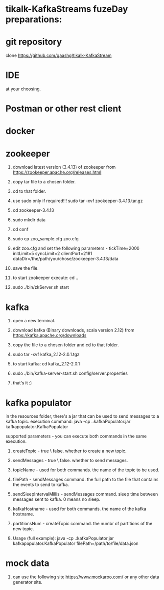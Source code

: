 # tikalk-KafkaStreams fuzeDay preparations:


git repository
==============
clone https://github.com/gaashg/tikalk-KafkaStream

IDE
===
at your choosing.

Postman or other rest client
============================

docker
=====


zookeeper
=========
1. download latest version (3.4.13) of zookeeper from
https://zookeeper.apache.org/releases.html

2. copy tar file to a chosen folder.

3. cd to that folder. 

4. use sudo only if required!!!
sudo tar -xvf zookeeper-3.4.13.tar.gz

5. cd zookeeper-3.4.13

6. sudo mkdir data

7. cd conf

8. sudo cp zoo_sample.cfg zoo.cfg

9. edit zoo.cfg and set the following parameters -
tickTime=2000
initLimit=5
syncLimit=2
clientPort=2181
dataDir=/the/path/you/chose/zookeeper-3.4.13/data

10. save the file.

11. to start zookeeper execute:
cd .. 

12. sudo ./bin/zkServer.sh start


kafka
=====
1. open a new terminal.

2. download kafka (Binary downloads, scala version 2.12) from
https://kafka.apache.org/downloads

3. copy the file to a chosen folder and cd to that folder.

4. sudo tar -xvf kafka_2.12-2.0.1.tgz

5. to start kafka:
cd kafka_2.12-2.0.1

6. sudo ./bin/kafka-server-start.sh config/server.properties

7. that's it :)


kafka populator
===============
in the resources folder, there's a jar that can be used to send messages to a kafka topic.
execution command: 
java -cp .:kafkaPopulator.jar kafkapopulator.KafkaPopulator

supported parameters -
you can execute both commands in the same execution.
1. createTopic - true \ false. whether to create a new topic.
2. sendMessages - true \ false. whether to send messages.

3. topicName - used for both commands. the name of the topic to be used.
4. filePath - sendMessages command. the full path to the file that contains the events to send to kafka.
5. sendSleepIntervalMillis - sendMessages command. sleep time between messages sent to kafka. 0 means no sleep.

6. kafkaHostname - used for both commands. the name of the kafka hostname.
7. partitionsNum - createTopic command. the numbr of partitions of the new topic.

8. Usage (full example): java -cp .:kafkaPopulator.jar kafkapopulator.KafkaPopulator filePath=/path/to/file/data.json 


mock data
=========
1. can use the following site https://www.mockaroo.com/ or any other data generator site.
